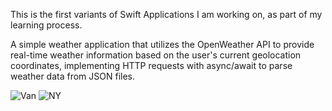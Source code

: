 This is the first variants of Swift Applications I am working on, as part of my learning process.

A simple weather application that utilizes the OpenWeather API to provide real-time weather information based on the user's current geolocation coordinates, implementing HTTP requests with async/await to parse weather data from JSON files.


![Van](https://github.com/arfazhxss/WeatherAppVariants/assets/84450659/31ce9212-2ca9-454d-b300-b7304997e6c2)
![NY](https://github.com/arfazhxss/WeatherAppVariants/assets/84450659/4db555eb-f7fc-429a-aa54-322e00c901a0)
